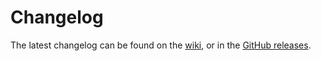 # Changelog

The latest changelog can be found on the [wiki](https://fabulously-optimized.gitbook.io/vanilla-installer/changelogs/), or in the [GitHub releases](https://github.com/Fabulously-Optimized/vanilla-installer/releases).
